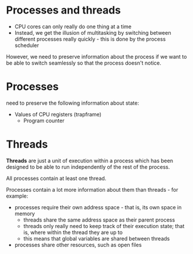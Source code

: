 # Processes and threads

- CPU cores can only really do one thing at a time
- Instead, we get the illusion of multitasking by switching between different processes really quickly - this is done by the process scheduler 

However, we need to preserve information about the process if we want to be able to switch seamlessly so that the process doesn't notice.

# Processes

need to preserve the following information about state:

- Values of CPU registers (trapframe)
    - Program counter

# Threads

**Threads** are just a unit of execution within a process which has been designed to be able to run independently of the rest of the process.

All processes contain at least one thread.

Processes contain a lot more information about them than threads - for example:

- processes require their own address space - that is, its own space in memory
    - threads share the same address space as their parent process
    - threads only really need to keep track of their execution state; that is, where within the thread they are up to
    - this means that global variables are shared between threads
- processes share other resources, such as open files

